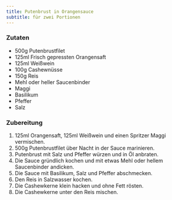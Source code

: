 ```yaml
---
title: Putenbrust in Orangensauce
subtitle: für zwei Portionen
---
```


### Zutaten
* 500g Putenbrustfilet
* 125ml Frisch gepressten Orangensaft
* 125ml Weißwein
* 100g Cashewnüsse
* 150g Reis
* Mehl oder heller Saucenbinder
* Maggi
* Basilikum
* Pfeffer
* Salz

### Zubereitung
1. 125ml Orangensaft, 125ml Weißwein und einen Spritzer Maggi vermischen.
1. 500g Putenbrustfilet über Nacht in der Sauce marinieren.
1. Putenbrust mit Salz und Pfeffer würzen und in Öl anbraten.
1. Die Sauce gründlich kochen und mit etwas Mehl oder hellem Saucenbinder andicken.
1. Die Sauce mit Basilikum, Salz und Pfeffer abschmecken.
1. Den Reis in Salzwasser kochen.
1. Die Cashewkerne klein hacken und ohne Fett rösten.
1. Die Cashewkerne unter den Reis mischen.
